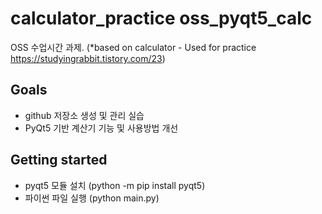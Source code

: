 # calculator_practice oss_pyqt5_calc
OSS 수업시간 과제.
(*based on calculator - Used for practice
  https://studyingrabbit.tistory.com/23)

## Goals
- github 저장소 생성 및 관리 실습
- PyQt5 기반 계산기 기능 및 사용방법 개선

## Getting started
- pyqt5 모듈 설치 (python -m pip install pyqt5)
- 파이썬 파일 실행 (python main.py)

